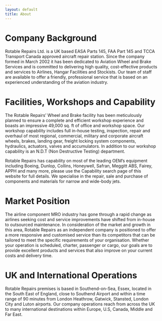 ```yaml
---
layout: default
title: About
---
```

# Company Background
Rotable Repairs Ltd. is a UK based EASA Parts 145, FAA Part 145 and TCCA Transport Canada approved aircraft repair station. Since the company formed in March 2002 it has been dedicated to Aviation Wheel and Brake Services and is committed to delivering high quality, cost-effective products and services to Airlines, Hangar Facilities and Stockists. Our team of staff are available to offer a friendly, professional service that is based on an experienced understanding of the aviation industry.
# Facilities, Workshops and Capability
The Rotable Repairs’ Wheel and Brake facility has been meticulously planned to ensure a complete and efficient workshop experience and boasts an impressive 49,000 sq. ft of office and workshop space. Our workshop capability includes full in-house testing, inspection, repair and overhaul of most regional, commercial, military and corporate aircraft wheels, brakes, landing gear, freight locking system components, hydraulics, actuators, valves and accumulators. In addition to our workshop capability is an N.D.T (Non Destructive Testing) department.

Rotable Repairs has capability on most of the leading OEM’s equipment including Boeing, Dunlop, Collins, Honeywell, Safran, Meggitt ABS, Fairey, APPH and many more, please use the Capability search page of this website for full details. We specialise in the repair, sale and purchase of components and materials for narrow and wide-body jets.
# Market Position
The airline component MRO industry has gone through a rapid change as airlines seeking cost and service improvements have shifted from in-house to outsourced maintenance. In consideration of the market and growth in this area, Rotable Repairs as an independent company is positioned to offer a more responsive and customised service than its competitors that can be tailored to meet the specific requirements of your organisation. Whether your operation is scheduled, charter, passenger or cargo, our goals are to provide excellent products and services that also improve on your current costs and delivery time.
# UK and International Operations
Rotable Repairs premises is based in Southend-on-Sea, Essex, located in the South East of England, close to Southend Airport and within a time range of 90 minutes from London Heathrow, Gatwick, Stansted, London City and Luton airports. Our company operations reach from across the UK to many international destinations within Europe, U.S, Canada, Middle and Far East.